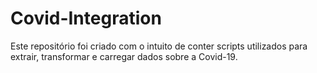 # Covid-Integration
Este repositório foi criado com o intuito de conter scripts utilizados para extrair, transformar e carregar dados sobre a Covid-19.
